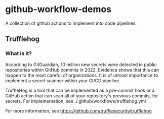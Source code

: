 # github-workflow-demos
A collection of github actions to implement into code pipelines.

## Trufflehog
### What is it?
According to GitGuardian, 10 million new secrets were detected in public repositories within GitHub commits in 2022. Evidence shows that this can happen to the most careful of organizations. It is of utmost importance to implement a secret scanner within your CI/CD pipeline. 

TruffleHog is a tool that can be implemented as a pre-commit hook or a GitHub action that can scan all of your repository's previous commits, for secrets. For implementation, see ./.github/workflows/trufflehog.yml

For more information, see https://github.com/trufflesecurity/trufflehog
